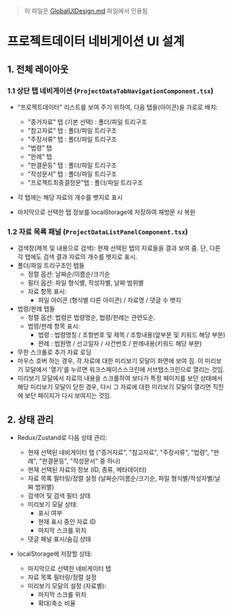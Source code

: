> 이 파일은 [GlobalUIDesign.md](../../ui_structure/GlobalUIDesign.md) 파일에서 인용됨

# 프로젝트데이터 네비게이션 UI 설계



## 1. 전체 레이아웃

### 1.1 상단 탭 네비게이션 (`ProjectDataTabNavigationComponent.tsx`)
- "프로젝트데이터" 리스트를 보여 주기 위하여, 다음 탭들(아이콘)을 가로로 배치:
  - "증거자료" 탭 (기본 선택) : 폴더/파일 트리구조
  - "참고자료" 탭 : 폴더/파일 트리구조
  - "주장서류" 탭 : 폴더/파일 트리구조
  - "법령" 탭
  - "판례" 탭
  - "판결문등" 탭 : 폴더/파일 트리구조
  - "작성문서" 탭 : 폴더/파일 트리구조
  - "프로젝트최종결정문"탭 : 폴더/파일 트리구조

- 각 탭에는 해당 자료의 개수를 뱃지로 표시 
- 마지막으로 선택한 탭 정보를 localStorage에 저장하여 재방문 시 복원

### 1.2 자료 목록 패널 (`ProjectDataListPanelComponent.tsx`)
- 검색창(제목 및 내용으로 검색): 현재 선택된 탭의 자료들을 결과 보여 줌. 단, 다른 각 탭에도 검색 결과 자료의 개수를 뱃지로 표시.
- 폴더/파일 트리구조인 탭들
    - 정렬 옵션: 날짜순/이름순/크기순
    - 필터 옵션: 파일 형식별, 작성자별, 날짜 범위별
    - 자료 항목 표시:
        - 파일 아이콘 (형식별 다른 아이콘) / 자료명 / 댓글 수 뱃지
- 법령/판례 탭들
    - 정렬 옵션: 법령은 법령명순, 법령/판례는 관련도순.    
    - 법령/판례 항목 표시:
        - 법령 : 법령명칭 / 조항번호 및 제목 / 조항내용(앞부분 및 키워드 해당 부분)
        - 판례 : 법원명 / 선고일자 / 사건번호 / 판례내용(키워드 해당 부분)
- 무한 스크롤로 추가 자료 로딩
- 마우스 호버 하는 경우, 각 자료에 대한 미리보기 모달이 화면에 보여 짐. 이 미리보기 모달에서 '열기'를 누르면 워크스페이스스크린에 서브탭스크린으로 열리는 것임. 
- 미리보기 모달에서 자료의 내용을 스크롤하여 보다가 특정 페이지를 보던 상태에서 해당 미리보기 모달이 닫힌 경우, 다시 그 자료에 대한 미리보기 모달이 열리면 직전에 보던 페이지가 다시 보여지는 것임.   
 

## 2. 상태 관리
- Redux/Zustand로 다음 상태 관리:
  - 현재 선택된 네비게이터 탭 ("증거자료", "참고자료", "주장서류", "법령", "판례", "판결문등", "작성문서" 중 하나)
  - 현재 선택된 자료의 정보 (ID, 종류, 메타데이터)
  - 자료 목록 필터링/정렬 설정 (날짜순/이름순/크기순, 파일 형식별/작성자별/날짜 범위별)
  - 검색어 및 검색 필터 상태
  - 미리보기 모달 상태:
    - 표시 여부
    - 현재 표시 중인 자료 ID
    - 마지막 스크롤 위치    
  - 댓글 패널 표시/숨김 상태

- localStorage에 저장할 상태:
  - 마지막으로 선택한 네비게이터 탭
  - 자료 목록 필터링/정렬 설정
  - 미리보기 모달의 설정 (자료별):
    - 마지막 스크롤 위치
    - 확대/축소 비율



